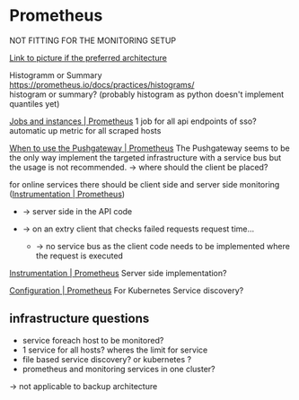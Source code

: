 
# Prometheus

NOT FITTING FOR THE MONITORING SETUP

[Link to picture if the preferred architecture](https://www.google.com/url?sa=i&source=images&cd=&ved=2ahUKEwisnuyrrd_kAhXFy6QKHb7XCxoQjRx6BAgBEAQ&url=https%3A%2F%2Fgithub.com%2Fprometheus%2Fprometheus&psig=AOvVaw1AvYJFXEcHXIUILurHFFgL&ust=1569067299455208)

Histogramm or Summary  
https://prometheus.io/docs/practices/histograms/  
histogram or summary? (probably histogram as python doesn't implement quantiles yet)

[Jobs and instances \| Prometheus](https://prometheus.io/docs/concepts/jobs_instances/)
1 job for all api endpoints of sso?
automatic up metric for all scraped hosts

[When to use the Pushgateway \| Prometheus](https://prometheus.io/docs/practices/pushing/)
The Pushgateway seems to be the only way implement the targeted infrastructure with a service bus but the usage is not recommended.
-> where should the client be placed?

for online services there should be client side and server side monitoring ([Instrumentation \| Prometheus](https://prometheus.io/docs/practices/instrumentation/#online-serving-systems))

- -> server side in the API code

- -> on an extry client that checks failed requests request time...
  - -> no service bus as the client code needs to be implemented where the request is executed

[Instrumentation \| Prometheus](https://prometheus.io/docs/practices/instrumentation/#online-serving-systems)
Server side implementation?

[Configuration \| Prometheus](https://prometheus.io/docs/prometheus/latest/configuration/configuration/#kubernetes_sd_config)
For Kubernetes Service discovery?

## infrastructure questions

- service foreach host to be monitored?
- 1 service for all hosts? wheres the limit for service
- file based service discovery? or kubernetes ?
- prometheus and monitoring services in one cluster?

-> not applicable to backup architecture
